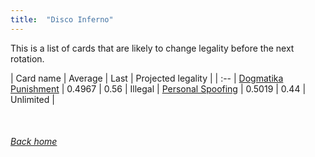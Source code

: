 ```yaml
---
title:  "Disco Inferno"
---
```


This is a list of cards that are likely to change legality before the next rotation.

| Card name | Average | Last | Projected legality |
| :-- |
[Dogmatika Punishment](https://db.ygoprodeck.com/card/?search=Dogmatika%20Punishment) | 0.4967 | 0.56 | Illegal |
[Personal Spoofing](https://db.ygoprodeck.com/card/?search=Personal%20Spoofing) | 0.5019 | 0.44 | Unlimited |

<br>

###### [Back home](index)